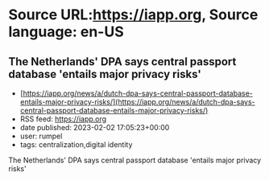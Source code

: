 # Source URL:https://iapp.org, Source language: en-US

## The Netherlands' DPA says central passport database 'entails major privacy risks'
 - [https://iapp.org/news/a/dutch-dpa-says-central-passport-database-entails-major-privacy-risks/](https://iapp.org/news/a/dutch-dpa-says-central-passport-database-entails-major-privacy-risks/)
 - RSS feed: https://iapp.org
 - date published: 2023-02-02 17:05:23+00:00
 - user: rumpel
 - tags: centralization,digital identity

The Netherlands' DPA says central passport database 'entails major privacy risks'
